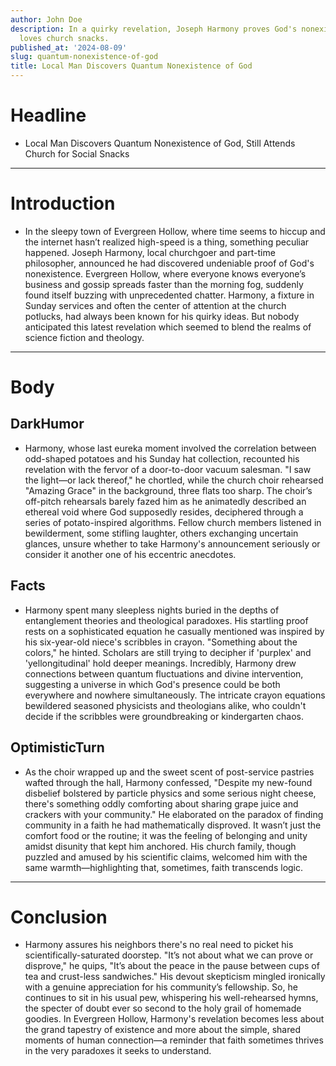 ```yaml
---
author: John Doe
description: In a quirky revelation, Joseph Harmony proves God's nonexistence yet
  loves church snacks.
published_at: '2024-08-09'
slug: quantum-nonexistence-of-god
title: Local Man Discovers Quantum Nonexistence of God
---
```


# Headline

* Local Man Discovers Quantum Nonexistence of God, Still Attends Church for Social Snacks

---

# Introduction

* In the sleepy town of Evergreen Hollow, where time seems to hiccup and the internet hasn’t realized high-speed is a thing, something peculiar happened. Joseph Harmony, local churchgoer and part-time philosopher, announced he had discovered undeniable proof of God's nonexistence. Evergreen Hollow, where everyone knows everyone’s business and gossip spreads faster than the morning fog, suddenly found itself buzzing with unprecedented chatter. Harmony, a fixture in Sunday services and often the center of attention at the church potlucks, had always been known for his quirky ideas. But nobody anticipated this latest revelation which seemed to blend the realms of science fiction and theology.

---

# Body

## DarkHumor

* Harmony, whose last eureka moment involved the correlation between odd-shaped potatoes and his Sunday hat collection, recounted his revelation with the fervor of a door-to-door vacuum salesman. "I saw the light—or lack thereof," he chortled, while the church choir rehearsed "Amazing Grace" in the background, three flats too sharp. The choir’s off-pitch rehearsals barely fazed him as he animatedly described an ethereal void where God supposedly resides, deciphered through a series of potato-inspired algorithms. Fellow church members listened in bewilderment, some stifling laughter, others exchanging uncertain glances, unsure whether to take Harmony's announcement seriously or consider it another one of his eccentric anecdotes.

## Facts

* Harmony spent many sleepless nights buried in the depths of entanglement theories and theological paradoxes. His startling proof rests on a sophisticated equation he casually mentioned was inspired by his six-year-old niece's scribbles in crayon. "Something about the colors," he hinted. Scholars are still trying to decipher if 'purplex' and 'yellongitudinal' hold deeper meanings. Incredibly, Harmony drew connections between quantum fluctuations and divine intervention, suggesting a universe in which God's presence could be both everywhere and nowhere simultaneously. The intricate crayon equations bewildered seasoned physicists and theologians alike, who couldn't decide if the scribbles were groundbreaking or kindergarten chaos.

## OptimisticTurn

* As the choir wrapped up and the sweet scent of post-service pastries wafted through the hall, Harmony confessed, "Despite my new-found disbelief bolstered by particle physics and some serious night cheese, there's something oddly comforting about sharing grape juice and crackers with your community." He elaborated on the paradox of finding community in a faith he had mathematically disproved. It wasn’t just the comfort food or the routine; it was the feeling of belonging and unity amidst disunity that kept him anchored. His church family, though puzzled and amused by his scientific claims, welcomed him with the same warmth—highlighting that, sometimes, faith transcends logic.

---

# Conclusion

* Harmony assures his neighbors there's no real need to picket his scientifically-saturated doorstep. "It’s not about what we can prove or disprove," he quips, "It’s about the peace in the pause between cups of tea and crust-less sandwiches." His devout skepticism mingled ironically with a genuine appreciation for his community’s fellowship. So, he continues to sit in his usual pew, whispering his well-rehearsed hymns, the specter of doubt ever so second to the holy grail of homemade goodies. In Evergreen Hollow, Harmony's revelation becomes less about the grand tapestry of existence and more about the simple, shared moments of human connection—a reminder that faith sometimes thrives in the very paradoxes it seeks to understand.